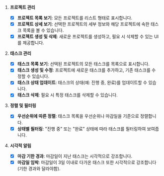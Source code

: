 1. **프로젝트 관리**

   - [x] **프로젝트 목록 보기**: 모든 프로젝트를 리스트 형태로 표시합니다.
   - [x] **프로젝트 상세 보기**: 선택한 프로젝트의 세부 정보와 해당 프로젝트에 속한 태스크 목록을 볼 수 있습니다.
   - [x] **프로젝트 생성 및 삭제**: 새로운 프로젝트를 생성하고, 필요 시 삭제할 수 있는 UI를 제공합니다.

2. **태스크 관리**

   - [x] **태스크 목록 보기**: 선택된 프로젝트의 모든 태스크를 목록으로 표시합니다.
   - [x] **태스크 생성 및 수정**: 프로젝트에 새로운 태스크를 추가하고, 기존 태스크를 수정할 수 있습니다.
   - [x] **태스크 상태 업데이트**: 태스크의 상태(예: 진행 중, 완료)를 업데이트할 수 있습니다.
   - [x] **태스크 삭제**: 필요 시 특정 태스크를 삭제할 수 있습니다.

3. **정렬 및 필터링**

   - [x] **우선순위에 따른 정렬**: 태스크 목록을 우선순위나 마감일을 기준으로 정렬합니다.
   - [x] **상태별 필터링**: "진행 중" 또는 "완료" 상태에 따라 태스크를 필터링하여 보여줍니다.

4. **시각적 알림**
   - [x] **마감 기한 경과**: 마감일이 지난 태스크는 시각적으로 강조합니다.
   - [x] **마감일 임박**: 마감일이 3일 이내로 다가온 태스크 또한 시각적으로 강조합니다(기한 경과와 달라야함).
